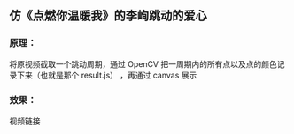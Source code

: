 ## 仿《点燃你温暖我》的李峋跳动的爱心

### 原理：
将原视频截取一个跳动周期，通过 OpenCV 把一周期内的所有点以及点的颜色记录下来（也就是那个 result.js） ，再通过 canvas 展示

### 效果：

<a ref="https://github.com/lwenxu/loveheart/issues/1">视频链接</a>
